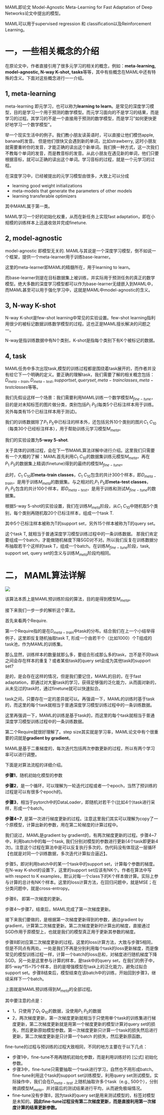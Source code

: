 MAML即论文 Model-Agnostic Meta-Learning for Fast Adaptation of Deep Networks论文中提出的模型。

MAML可以用于supervised regression 和 classification以及Reinforcement Learning。

# 一，一些相关概念的介绍

在原论文中，作者直接引用了很多元学习的相关的概念，例如：**meta-learning, model-agnostic, N-way K-shot, tasks**等等，其中有些概念在MAML中还有特殊的含义。下面对这些概念进行一一介绍。

## 1, meta-learning
meta-learning 即元学习，也可以称为**learning to learn**。是常见的深度学习模型，目的是学习一个用于预测的数学模型。而元学习面向的不是学习的结果，而是学习的过程。其学习的不是一个直接用于预测的数学模型，而是学习"如何更快更好地学习一个数学模型"。

举一个现实生活中的例子。我们教小朋友读英语时，可以直接让他们模仿apple, banana的发音。 但是他们很快又会遇到新的单词，比如strawberry, 这时小朋友就需要重听你的发音，才能正确的读出这个新单词。我们换一种方式，这一次我们不教每个单词的发音，而是教音标的发音。从此小朋友在遇见新的单词，他们只要根据音标，就可以正确的读出这个单词。学习音标的过程，就是一个元学习的过程。


在深度学习中，已经被提出的元学习模型由很多，大致上可以分成
- learning good weight initializations
- meta-models that generate the parameters of other models
- learning transferable optimizers

其中MAML属于第一类。

MAML学习一个好的初始化权重，从而在新任务上实现fast adaptation，即在小规模的训练样本上迅速收敛并完成finetune.


## 2, model-agnostic
model-agnostic 即模型无关的. MAML与其说是一个深度学习模型，倒不如说一个框架，提供一个meta-learner用于训练base-learner。

这里的meta-learner即MAML的精髓所在，用于learning to learn。

而base-learner则是在目标数据集上被训练，并实际用于预测任务的真正的数学模型。绝大多数的深度学习模型都可以作为base-learner无缝嵌入到MAML中，而MAML甚至可以用于强化学习中，这就是MAML中model-agnostic的含义。

## 3, N-way K-shot
N-way K-shot是few-shot learning中常见的实验设置。few-shot learning指利用很少的被标记数据训练数学模型的过程。这也正是MAML擅长解决的问题之一。

N-way是指训练数据中有N个类别，K-shot是指每个类别下有K个被标记的数据。


## 4, task
MAML任务中多次出现task,模型的训练过程都是围绕着task展开的，而作者并没有给它下一个明确的定义。要正确的理解task，我们需要了解的相关概念包括：$D_{meta-train}, D_{meta-test}, support set, query set, meta-train classes, meta-test classes$等等。

我们先假设这样一个场景：我们需要利用MAML训练一个数学模型$M_{fine-tune}$，目的是对未知标签的图片做分类，类别包括$P_{1}~P_{5}$(每类5个已标注样本用于训练。另外每类有15个已标注样本用于测试)。

我们的训练数据除了$P_1~P_5$中已标注的样本外，还包括另外10个类别的图片$C_1~C_{10}$（每类30个已经标注样本），用于帮助训练元学习模型$M_{meta}$。

我们的实验设置为**5-way 5-shot**.


关于具体的训练过程，会在下一节MAML算法详解中进行介绍。这里我们只需要有一个大概的了解：MAML首先利用$C_1~C_{10}$的数据集训练元模型$M_{meta}$，再在$P_1~P_5$的数据集上精调(finetune)得到的最终的模型$M_{fine-tune}$。

此时，$C_1~C_{10}$即**meta-train classes**，$C_1~C_{10}$包含的共计300个样本，即$D_{meta-train}$，是用于训练$M_{meta}$的数据集。与之相对的,$P_1~P_5$即**meta-test classes**，$P_1~P_5$包含的共计100个样本，即$D_{meta-test}$，是用于训练和测试$M_{fine-tune}$的数据集。

根据5-way 5-shot的实验设置，我们在训练$M_{meta}$阶段，从$C_1~C_{10}$中随机取5个类别，每个类别再随机取20个已标注样本，组成一个task T.

其中5个已标注样本被称为T的support set，另外15个样本被称为T的query set。

这个task T, 就相当于普通深度学习模型训练过程中的一条训练数据。
那我们肯定要组成一个batch，才能做随机梯度下降SGD对不对。所以我们反复在训练数据分布抽取若干个这样的task T，组成一个batch。在训练$M_{fine-tune}$阶段，task, support set, query set的含义与训练$M_{meta}$阶段均相同。


# 二， MAML算法详解

![](../figure/131.png)

该算法本质上是MAML预训练阶段的算法，目的是得到模型$M_{meta}$。

接下来我们一步一步的解析这个算法。

首先来看两个Require.

第一个Require指的是在$D_{meta-train}$中task的分布。结合我们在上一个小结举得例子，这里即反复随机抽取task T, 形成一个由若干个（比如1000）个T组成的task池，作为MAML的训练集。

那么显然，训练样本的数量就那么多，要组合形成那么多的task，岂不是不同task之间会存在样本的重复？或者某些task的query set会成为其他task的support set?

是的，是会存在这样的情况，但是我们要记住，MAML的目的，在于fast adaptation，即通过对大量task的学习，获得足够强的泛化能力，从而面对新的，从未见过的task时，通过finetune就可以快速拟合。

task之间，只要存在一定的差异就可以。再强调一下，MAML的训练时基于task的，而这里的每个task就相当于普通深度学习模型训练过程中的一条训练数据。

这里再强调一下，MAML的训练是基于task的，而这里的每个task就相当于普通深度学习模型训练过程中的一条训练数据。

第二个Require就很好理解了。step size其实就是学习率，MAML论文中有个很重要的词就是**gradient by gradient**。

MAML是基于二重梯度的，每次迭代包括两次参数更新的过程，所以有两个学习率可以进行调整。

下面是对算法流程的详细介绍。

**步骤1**，随机初始化模型的参数


**步骤2**，是一个循环，可以理解为一轮迭代过程或者一个epoch，当然了预训练的过程是可以有很多个epoch的。

**步骤3**，相当于pytorch中的DataLoader，即随机对若干个(比如4个)task进行采样，形成一个batch。

**步骤4~7**, 是第一次进行梯度更新的过程。注意这里我们其实可以理解为copy了一个原模型，计算出新的参数，用在第二轮梯度的计算过程中。

我们说过，MAML是gradient by gradient的，有两次梯度更新的过程。步骤4~7中，利用batch中的每一个task, 我们分别对模型的参数进行更新(4个task即更新4次)。注意这个过程在算法中是可以反复执行多次的，伪代码没有体现这一层循环【也就是对同一个训练数据，多次迭代计算拟合逼近】。

步骤5，即对利用batch中的某一个task中的support set，计算每个参数的梯度。在N-way K-shot的设置下，这里的support set应该有NK个。作者在算法中写with respect to K examples，默认对每一个class下的K个样本做计算。实际上参与计算的总计有NK个样本。这里的loss计算方法，在回归问题中，就是MSE；在分类问题中，就是cross-entropy。

步骤6， 即第一次梯度的更新。

步骤4～步骤7，结束后，MAML完成了第一次梯度更新。

接下来我们要做的，是根据第一次梯度更新得到的参数，通过gradient by gradient，计算第二次梯度更新。第二次梯度更新时计算出的梯度，直接通过SGD作用于原模型上，也就是我们的模型真正用于更新其参数的梯度。


步骤8即对应第二次梯度更新的过程。这里的loss计算方法，大致与步骤5相同，但是不同点有两处。一处是我们不再是分别利用每个task的loss更新梯度，而是像常见的模型训练过程一样，计算一个batch的loss总和，对梯度进行随机梯度下降SGD。另一处是这里参与计算的样本，是task中的query set，在我们的例子中，即5-way*15=75个样本，目的是增强模型在task上的泛化能力，避免过拟合support set。步骤8结束后，模型结束在该batch中的训练，开始回到步骤3，继续采样下一个batch。


上面就是MAML预训练得到$M_{meta}$的全部过程。

其中要注意的点是：
- 1，只使用了$Q_1~Q_{10}$的数据，没使用$P_1~P_5$的数据
- 2，两次梯度更新，第一次梯度更新就相当于只使用单个task的训练集进行梯度更新，第二次梯度更新就是用第一个梯度更新的模型计算对query set的损失，然后更新原始模型参数。第一次梯度更新只计算一个task的损失然后进行更新，第二次梯度更新是只计算一个batch 的损失，然后更新原函数。



fine-tune的过程与预训练的过程大致相同，不同的地方主要在于以下几点：
- 步骤1中，fine-tune不用再随机初始化参数，而是利用训练好的 [公式] 初始化参数。
- 步骤3中，fine-tune只需要抽取一个task进行学习，自然也不用形成batch。fine-tune利用这个task的support set训练模型，利用query set测试模型。实际操作中，我们会在$D_{meta-test}$ 上随机抽取许多个task（e.g., 500个），分别微调模型$M_{meta}$，并对最后的测试结果进行平均，从而避免极端情况。
- fine-tune没有步骤8，因为task的query set是用来测试模型的，标签对模型是未知的。**因此fine-tune过程没有第二次梯度更新，而是直接利用第一次梯度计算的结果更新参数。**


